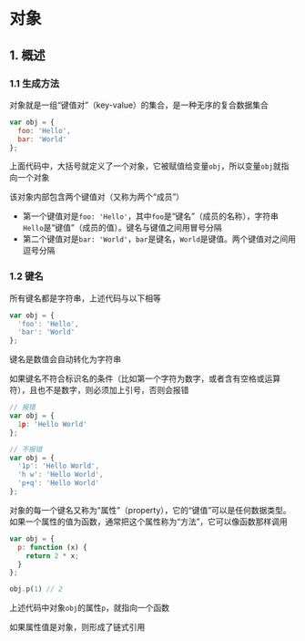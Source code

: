 # 对象

## 1. 概述

### 1.1 生成方法

对象就是一组“键值对”（key-value）的集合，是一种无序的复合数据集合

```js
var obj = {
  foo: 'Hello',
  bar: 'World'
};
```

上面代码中，大括号就定义了一个对象，它被赋值给变量`obj`，所以变量`obj`就指向一个对象

该对象内部包含两个键值对（又称为两个“成员”）

+ 第一个键值对是`foo: 'Hello'`，其中`foo`是“键名”（成员的名称），字符串`Hello`是“键值”（成员的值）。键名与键值之间用冒号分隔
+ 第二个键值对是`bar: 'World'`，`bar`是键名，`World`是键值。两个键值对之间用逗号分隔

### 1.2 键名

所有键名都是字符串，上述代码与以下相等

```js
var obj = {
  'foo': 'Hello',
  'bar': 'World'
};
```

键名是数值会自动转化为字符串

如果键名不符合标识名的条件（比如第一个字符为数字，或者含有空格或运算符），且也不是数字，则必须加上引号，否则会报错

```js
// 报错
var obj = {
  1p: 'Hello World'
};

// 不报错
var obj = {
  '1p': 'Hello World',
  'h w': 'Hello World',
  'p+q': 'Hello World'
};
```

对象的每一个键名又称为“属性”（property），它的“键值”可以是任何数据类型。如果一个属性的值为函数，通常把这个属性称为“方法”，它可以像函数那样调用

```js
var obj = {
  p: function (x) {
    return 2 * x;
  }
};

obj.p(1) // 2
```

上述代码中对象`obj`的属性`p`，就指向一个函数

如果属性值是对象，则形成了链式引用

